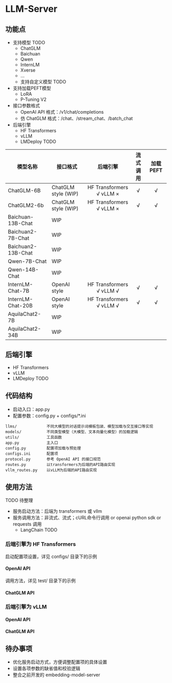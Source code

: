 # LLM-Server

## 功能点

* 支持模型 TODO
  * ChatGLM
  * Baichuan
  * Qwen
  * InternLM
  * Xverse
  * ...
  * 支持自定义模型 TODO
* 支持加载PEFT模型
  * LoRA
  * P-Tuning V2
* 接口参数格式
  * OpenAI API 格式：/v1/chat/completions
  * 仿 ChatGLM 格式：/chat、/stream_chat、/batch_chat
* 后端引擎
  * HF Transformers
  * vLLM
  * LMDeploy TODO

| 模型名称 | 接口格式 | 后端引擎 | 流式调用 | 加载 PEFT |
| ----------         | ----- | :---: | :---: | :---: |
| ChatGLM-6B         | ChatGLM style (WIP) | HF Transformers √ vLLM × | √ | √ |
| ChatGLM2-6b        | ChatGLM style (WIP) | HF Transformers √ vLLM × | √ | √ |
| Baichuan-13B-Chat  | WIP
| Baichuan2-7B-Chat  | WIP
| Baichuan2-13B-Chat | WIP
| Qwen-7B-Chat       | WIP
| Qwen-14B-Chat      | WIP
| InternLM-Chat-7B   | OpenAI style  | HF Transformers √ vLLM √ | √ | √ |
| InternLM-Chat-20B  | OpenAI style  | HF Transformers √ vLLM √ | √ | √ |
| AquilaChat2-7B     | WIP
| AquilaChat2-34B    | WIP

## 后端引擎

* HF Transformers
* vLLM
* LMDeploy TODO

## 代码结构

* 启动入口：app.py
* 配置参数：config.py + configs/*.ini

```
llms/             不同大模型的对话提示词模板包装、模型加载与交互接口等实现
models/           不同类型模型（大模型、文本向量化模型）的加载逻辑
utils/            工具函数
app.py            主入口
config.py         配置项加载与预处理
configs.ini       配置项
protocol.py       参考 OpenAI API 的接口规范
routes.py         以transformers为后端的API路由实现
vllm_routes.py    以vLLM为后端的API路由实现
```

## 使用方法

TODO 待整理
* 服务启动方法：后端为 transformers 或 vllm
* 服务调用方法：非流式、流式；cURL命令行调用 or openai python sdk or requests 调用
    * LangChain TODO

### 后端引擎为 HF Transformers

启动配置项设置，详见 configs/ 目录下的示例

#### OpenAI API

调用方法，详见 test/ 目录下的示例

#### ChatGLM API

### 后端引擎为 vLLM

#### OpenAI API

#### ChatGLM API

## 待办事项

* 优化服务启动方式，方便调整配置项的具体设置
* 设置各项参数的缺省值和校验逻辑
* 整合之前开发的 embedding-model-server
